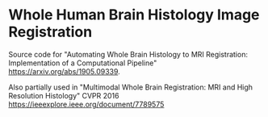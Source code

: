 # Whole Human Brain Histology Image Registration

Source code for "Automating Whole Brain Histology to MRI Registration: Implementation of a Computational Pipeline" https://arxiv.org/abs/1905.09339. 

Also partially used in "Multimodal Whole Brain Registration: MRI and High Resolution Histology" CVPR 2016 https://ieeexplore.ieee.org/document/7789575

